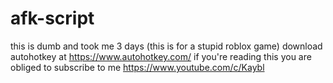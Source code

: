 # afk-script
this is dumb and took me 3 days (this is for a stupid roblox game)
download autohotkey at https://www.autohotkey.com/
if you're reading this you are obliged to subscribe to me https://www.youtube.com/c/Kaybl
